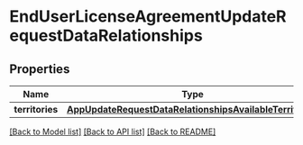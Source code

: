 # EndUserLicenseAgreementUpdateRequestDataRelationships

## Properties
Name | Type | Description | Notes
------------ | ------------- | ------------- | -------------
**territories** | [**AppUpdateRequestDataRelationshipsAvailableTerritories**](AppUpdateRequestDataRelationshipsAvailableTerritories.md) |  | [optional] 

[[Back to Model list]](../README.md#documentation-for-models) [[Back to API list]](../README.md#documentation-for-api-endpoints) [[Back to README]](../README.md)


